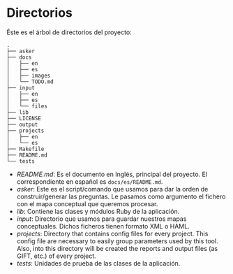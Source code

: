 
# Directorios

Éste es el árbol de directorios del proyecto:

```
.
├── asker
├── docs
│   ├── en
│   ├── es
│   ├── images
│   └── TODO.md
├── input
│   ├── en
│   ├── es
│   └── files
├── lib
├── LICENSE
├── output
├── projects
│   ├── en
│   └── es
├── Rakefile
├── README.md
└── tests
```

* *README.md*: Es el documento en Inglés, principal del proyecto.
El correspondiente en español es `docs/es/README.md`.
* *asker*: Este es el script/comando que usamos para dar la orden de
construir/generar las preguntas. Le pasamos como argumento el fichero con el
mapa conceptual que queremos procesar.
* *lib*: Contiene las clases y módulos Ruby de la aplicación.
* *input*: Directorio que usamos para guardar nuestros mapas conceptuales.
Dichos ficheros tienen formato XML o HAML.
* *projects*: Directory that contains config files for every project. This config
file are necessary to easily group parameters used by this tool. Also,
into this directory will be created the reports and output files (as GIFT, etc.)
of every project.
* *tests*: Unidades de prueba de las clases de la aplicación.
